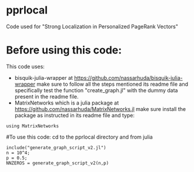 # pprlocal
Code used for "Strong Localization in Personalized PageRank Vectors"

# Before using this code:
This code uses:
- bisquik-julia-wrapper at https://github.com/nassarhuda/bisquik-julia-wrapper
make sure to follow all the steps mentioned its readme file and specifically test the function "create_graph.jl" with the dummy data present in the readme file.
- MatrixNetworks which is a julia package at https://github.com/nassarhuda/MatrixNetworks.jl
make sure install the package as instructed in its readme file and type:
```
using MatrixNetworks
```

#To use this code:
cd to the pprlocal directory and from julia
```
include("generate_graph_script_v2.jl")
n = 10^4;
p = 0.5;
NNZEROS = generate_graph_script_v2(n,p)
```